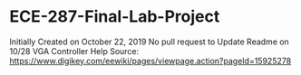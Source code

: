 # ECE-287-Final-Lab-Project
Initially Created on October 22, 2019
No pull request to Update Readme on 10/28
VGA Controller Help Source:
https://www.digikey.com/eewiki/pages/viewpage.action?pageId=15925278
